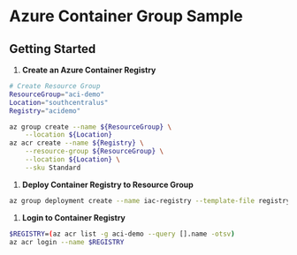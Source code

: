 # Azure Container Group Sample

## Getting Started

1. __Create an Azure Container Registry__

```bash
# Create Resource Group
ResourceGroup="aci-demo"
Location="southcentralus"
Registry="acidemo"

az group create --name ${ResourceGroup} \
    --location ${Location}
az acr create --name ${Registry} \
    --resource-group ${ResourceGroup} \
    --location ${Location} \
    --sku Standard 
```

1. __Deploy Container Registry to Resource Group__

```bash
az group deployment create --name iac-registry --template-file registry.json --resource-group aci-demo
```

1.  __Login to Container Registry__

```bash
$REGISTRY=(az acr list -g aci-demo --query [].name -otsv)
az acr login --name $REGISTRY
```